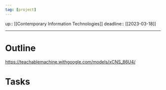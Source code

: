 ```yaml
---
tag: [project]
---
```

up:: [[Contemporary Information Technologies]]
deadline:: [[2023-03-18]]
___
# Outline
https://teachablemachine.withgoogle.com/models/xCNS_86U4/
# Tasks
